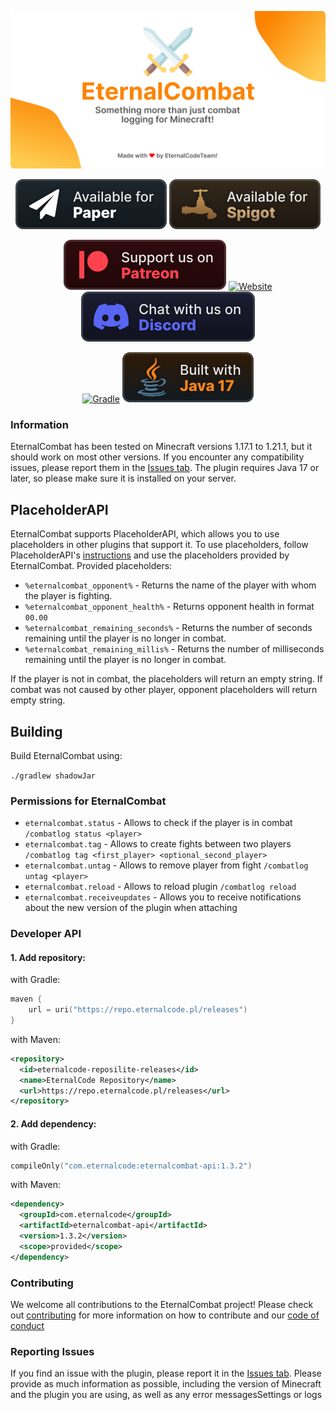 <div align="center">

![](/assets/readme-banner.png)

[![Supports Paper](https://raw.githubusercontent.com/intergrav/devins-badges/v3/assets/cozy/supported/paper_vector.svg)](https://papermc.io)
[![Supports Spigot](https://raw.githubusercontent.com/intergrav/devins-badges/v3/assets/cozy/supported/spigot_vector.svg)](https://spigotmc.org)

[![Patreon](https://raw.githubusercontent.com/intergrav/devins-badges/v3/assets/cozy/donate/patreon-plural_vector.svg)](https://www.patreon.com/eternalcode)
[![Website](https://raw.githubusercontent.com/intergrav/devins-badges/v3/assets/cozy/documentation/website_vector.svg)](https://eternalcode.pl/)
[![Discord](https://raw.githubusercontent.com/intergrav/devins-badges/v3/assets/cozy/social/discord-plural_vector.svg)](https://discord.gg/FQ7jmGBd6c)

[![Gradle](https://raw.githubusercontent.com/intergrav/devins-badges/v3/assets/cozy/built-with/gradle_vector.svg)](https://gradle.org/)
[![Java](https://raw.githubusercontent.com/intergrav/devins-badges/v3/assets/cozy/built-with/java17_vector.svg)](https://www.java.com/)
</div>

### Information

EternalCombat has been tested on Minecraft versions 1.17.1 to 1.21.1, but it should work on most other versions. If you
encounter any compatibility issues, please report them in the
[Issues tab](https://github.com/EternalCodeTeam/EternalCombat/issues). The plugin requires Java 17 or later, so please
make sure it is installed on your server.

## PlaceholderAPI

EternalCombat supports PlaceholderAPI, which allows you to use placeholders in other plugins that support it.
To use placeholders, follow PlaceholderAPI's [instructions](https://wiki.placeholderapi.com/users/) and use the placeholders provided by EternalCombat.
Provided placeholders:
- `%eternalcombat_opponent%` - Returns the name of the player with whom the player is fighting.
- `%eternalcombat_opponent_health%` - Returns opponent health in format `00.00`
- `%eternalcombat_remaining_seconds%` - Returns the number of seconds remaining until the player is no longer in combat.
- `%eternalcombat_remaining_millis%` - Returns the number of milliseconds remaining until the player is no longer in combat.

If the player is not in combat, the placeholders will return an empty string. 
If combat was not caused by other player, opponent placeholders will return empty string.

## Building
Build EternalCombat using:

`./gradlew shadowJar`

### Permissions for EternalCombat

- `eternalcombat.status` - Allows to check if the player is in combat `/combatlog status <player>`
- `eternalcombat.tag` - Allows to create fights between two
  players  `/combatlog tag <first_player> <optional_second_player>`
- `eternalcombat.untag` - Allows to remove player from fight `/combatlog untag <player>`
- `eternalcombat.reload` - Allows to reload plugin `/combatlog reload`
- `eternalcombat.receiveupdates` - Allows you to receive notifications about the new version of the plugin when
  attaching

### Developer API

#### 1. Add repository:

with Gradle:
```kts
maven {
    url = uri("https://repo.eternalcode.pl/releases")
}
```

with Maven:
```xml
<repository>
  <id>eternalcode-reposilite-releases</id>
  <name>EternalCode Repository</name>
  <url>https://repo.eternalcode.pl/releases</url>
</repository>
```

#### 2. Add dependency:

with Gradle:
```kts
compileOnly("com.eternalcode:eternalcombat-api:1.3.2")
```

with Maven:
```xml
<dependency>
  <groupId>com.eternalcode</groupId>
  <artifactId>eternalcombat-api</artifactId>
  <version>1.3.2</version>
  <scope>provided</scope>
</dependency>
```

### Contributing

We welcome all contributions to the EternalCombat project! Please check out [contributing](.github/CONTRIBUTING.md) for
more information on how to contribute and our [code of conduct](./.github/CODE_OF_CONDUCT.md)

### Reporting Issues

If you find an issue with the plugin, please report it in
the [Issues tab](https://github.com/EternalCodeTeam/EternalCombat/issues). Please provide as much information as
possible, including the version of Minecraft and the plugin you are using, as well as any error messagesSettings or logs
